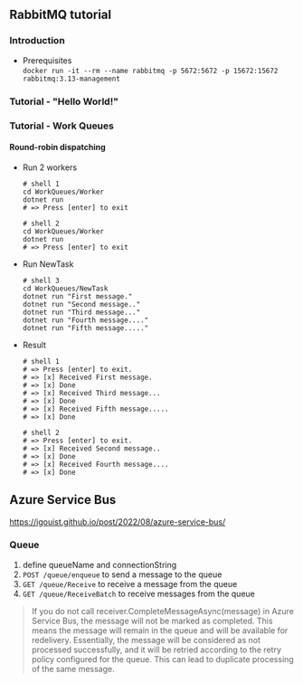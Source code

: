 ﻿## RabbitMQ tutorial
### Introduction
- Prerequisites  
  `docker run -it --rm --name rabbitmq -p 5672:5672 -p 15672:15672 rabbitmq:3.13-management`
### Tutorial - "Hello World!"
### Tutorial - Work Queues
#### Round-robin dispatching
- Run 2 workers
  ```shell
  # shell 1
  cd WorkQueues/Worker
  dotnet run
  # => Press [enter] to exit
  ```
  ```shell
  # shell 2
  cd WorkQueues/Worker
  dotnet run
  # => Press [enter] to exit
  ```
- Run NewTask
  ```shell
  # shell 3
  cd WorkQueues/NewTask
  dotnet run "First message."
  dotnet run "Second message.."
  dotnet run "Third message..."
  dotnet run "Fourth message...."
  dotnet run "Fifth message....."
  ```
- Result
  ```shell
  # shell 1
  # => Press [enter] to exit.
  # => [x] Received First message.
  # => [x] Done
  # => [x] Received Third message...
  # => [x] Done
  # => [x] Received Fifth message.....
  # => [x] Done
  ```
  ```shell
  # shell 2
  # => Press [enter] to exit.
  # => [x] Received Second message..
  # => [x] Done
  # => [x] Received Fourth message....
  # => [x] Done
  ```
  
## Azure Service Bus
https://igouist.github.io/post/2022/08/azure-service-bus/

### Queue
1. define queueName and connectionString
2. `POST /queue/enqueue` to send a message to the queue
3. `GET /queue/Receive` to receive a message from the queue
4. `GET /queue/ReceiveBatch` to receive messages from the queue

> If you do not call receiver.CompleteMessageAsync(message) in Azure Service Bus, the message will not be marked as completed. This means the message will remain in the queue and will be available for redelivery. Essentially, the message will be considered as not processed successfully, and it will be retried according to the retry policy configured for the queue. This can lead to duplicate processing of the same message.